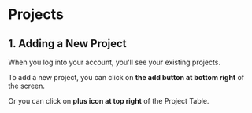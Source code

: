 <h1>Projects </h1>
<h2>1. Adding a New Project </h2>
<p>When you log into your account, you'll see your existing projects.</p>
<p>To add a new project, you can click on <strong>the add button at bottom right</strong> of the screen.</p>
<p>Or you can click on <strong>plus icon at top right</strong> of the Project Table.</p>
